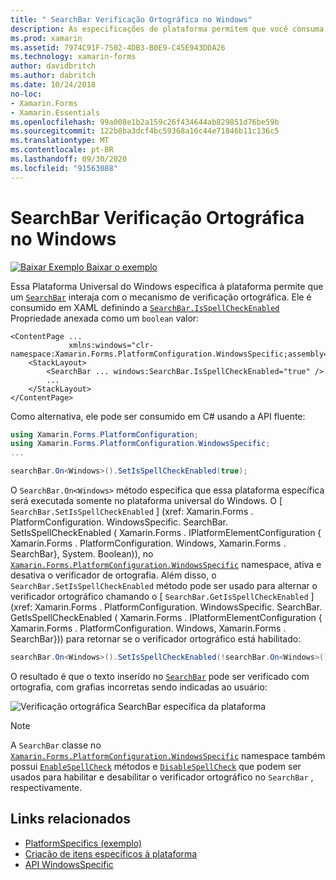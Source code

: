```yaml
---
title: " SearchBar Verificação Ortográfica no Windows"
description: As especificações de plataforma permitem que você consuma a funcionalidade que só está disponível em uma plataforma específica, sem implementar renderizadores ou efeitos personalizados. Este artigo explica como consumir a plataforma Windows específica que permite que um SearchBar interaja com o mecanismo de verificação ortográfica.
ms.prod: xamarin
ms.assetid: 7974C91F-7502-4DB3-B0E9-C45E943DDA26
ms.technology: xamarin-forms
author: davidbritch
ms.author: dabritch
ms.date: 10/24/2018
no-loc:
- Xamarin.Forms
- Xamarin.Essentials
ms.openlocfilehash: 99a008e1b2a159c26f434644ab829851d76be59b
ms.sourcegitcommit: 122b8ba3dcf4bc59368a16c44e71846b11c136c5
ms.translationtype: MT
ms.contentlocale: pt-BR
ms.lasthandoff: 09/30/2020
ms.locfileid: "91563088"
---
```

# <a name="searchbar-spell-check-on-windows"></a>SearchBar Verificação Ortográfica no Windows

[![Baixar Exemplo](~/media/shared/download.png) Baixar o exemplo](https://docs.microsoft.com/samples/xamarin/xamarin-forms-samples/userinterface-platformspecifics)

Essa Plataforma Universal do Windows específica à plataforma permite que um [`SearchBar`](xref:Xamarin.Forms.SearchBar) interaja com o mecanismo de verificação ortográfica. Ele é consumido em XAML definindo a [`SearchBar.IsSpellCheckEnabled`](xref:Xamarin.Forms.PlatformConfiguration.WindowsSpecific.SearchBar.IsSpellCheckEnabledProperty) Propriedade anexada como um `boolean` valor:

```xaml
<ContentPage ...
             xmlns:windows="clr-namespace:Xamarin.Forms.PlatformConfiguration.WindowsSpecific;assembly=Xamarin.Forms.Core">
    <StackLayout>
        <SearchBar ... windows:SearchBar.IsSpellCheckEnabled="true" />
        ...
    </StackLayout>
</ContentPage>
```

Como alternativa, ele pode ser consumido em C# usando a API fluente:

```csharp
using Xamarin.Forms.PlatformConfiguration;
using Xamarin.Forms.PlatformConfiguration.WindowsSpecific;
...

searchBar.On<Windows>().SetIsSpellCheckEnabled(true);
```

O `SearchBar.On<Windows>` método especifica que essa plataforma específica será executada somente no plataforma universal do Windows. O [ `SearchBar.SetIsSpellCheckEnabled` ] (xref: Xamarin.Forms . PlatformConfiguration. WindowsSpecific. SearchBar. SetIsSpellCheckEnabled ( Xamarin.Forms . IPlatformElementConfiguration { Xamarin.Forms . PlatformConfiguration. Windows, Xamarin.Forms . SearchBar}, System. Boolean)), no [`Xamarin.Forms.PlatformConfiguration.WindowsSpecific`](xref:Xamarin.Forms.PlatformConfiguration.WindowsSpecific) namespace, ativa e desativa o verificador de ortografia. Além disso, o `SearchBar.SetIsSpellCheckEnabled` método pode ser usado para alternar o verificador ortográfico chamando o [ `SearchBar.GetIsSpellCheckEnabled` ] (xref: Xamarin.Forms . PlatformConfiguration. WindowsSpecific. SearchBar. GetIsSpellCheckEnabled ( Xamarin.Forms . IPlatformElementConfiguration { Xamarin.Forms . PlatformConfiguration. Windows, Xamarin.Forms . SearchBar})) para retornar se o verificador ortográfico está habilitado:

```csharp
searchBar.On<Windows>().SetIsSpellCheckEnabled(!searchBar.On<Windows>().GetIsSpellCheckEnabled());
```

O resultado é que o texto inserido no [`SearchBar`](xref:Xamarin.Forms.SearchBar) pode ser verificado com ortografia, com grafias incorretas sendo indicadas ao usuário:

![Verificação ortográfica SearchBar específica da plataforma](searchbar-spell-check-images/searchbar-spellcheck.png "Verificação ortográfica SearchBar específica da plataforma")

> [!NOTE]
> A `SearchBar` classe no [`Xamarin.Forms.PlatformConfiguration.WindowsSpecific`](xref:Xamarin.Forms.PlatformConfiguration.WindowsSpecific) namespace também possui [`EnableSpellCheck`](xref:Xamarin.Forms.PlatformConfiguration.WindowsSpecific.SearchBar.EnableSpellCheck*) métodos e [`DisableSpellCheck`](xref:Xamarin.Forms.PlatformConfiguration.WindowsSpecific.SearchBar.DisableSpellCheck*) que podem ser usados para habilitar e desabilitar o verificador ortográfico no `SearchBar` , respectivamente.

## <a name="related-links"></a>Links relacionados

- [PlatformSpecifics (exemplo)](/samples/xamarin/xamarin-forms-samples/userinterface-platformspecifics)
- [Criação de itens específicos à plataforma](~/xamarin-forms/platform/platform-specifics/index.md#creating-platform-specifics)
- [API WindowsSpecific](xref:Xamarin.Forms.PlatformConfiguration.WindowsSpecific)